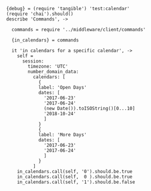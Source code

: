     {debug} = (require 'tangible') 'test:calendar'
    (require 'chai').should()
    describe 'Commands', ->

      commands = require '../middleware/client/commands'

      {in_calendars} = commands

      it 'in calendars for a specific calendar', ->
        self =
          session:
            timezone: 'UTC'
            number_domain_data:
              calendars: [
                {
                label: 'Open Days'
                dates: [
                  '2017-06-23'
                  '2017-06-24'
                  (new Date()).toISOString()[0...10]
                  '2018-10-24'
                  ]
                }
                {
                label: 'More Days'
                dates: [
                  '2017-06-23'
                  '2017-06-24'
                  ]
                }
              ]
        in_calendars.call(self, '0').should.be.true
        in_calendars.call(self,  0 ).should.be.true
        in_calendars.call(self, '1').should.be.false
